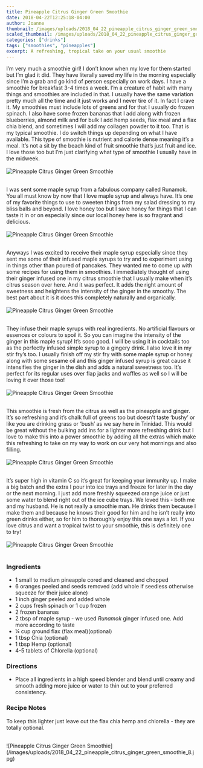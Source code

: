 ```yaml
---
title: Pineapple Citrus Ginger Green Smoothie
date: 2018-04-22T12:25:18-04:00
author: Joanne
thumbnail: /images/uploads/2018_04_22_pineapple_citrus_ginger_green_smoothie_1.jpg
scaled_thumbnail: /images/uploads/2018_04_22_pineapple_citrus_ginger_green_smoothie_0.jpg
categories: ["drinks"]
tags: ["smoothies", "pineapples"]
excerpt: A refreshing, tropical take on your usual smoothie
---
```


I’m very much a smoothie girl! I don’t know when my love for them started but I’m glad it did. They have literally saved my life in the morning especially since I’m a grab and go kind of person especially on work days. I have a smoothie for breakfast 3-4 times a week. I’m a creature of habit with many things and smoothies are included in that. I usually have the same variation pretty much all the time and it just works and I never tire of it. In fact I crave it. My smoothies must include lots of greens and for that I usually do frozen spinach.  I also have some frozen bananas that I add along with frozen blueberries, almond milk and for bulk I add hemp seeds, flax meal and a flax chia blend, and sometimes I will add my collagen powder to it too. That is my typical smoothie. I do switch things up depending on what I have available. This type of smoothie is nutrient and calorie dense meaning it’s a meal. It’s not a sit by the beach kind of fruit smoothie that’s just fruit and ice. I love those too but I’m just clarifying what type of smoothie I usually have in the midweek. 
</br>
</br>
![Pineapple Citrus Ginger Green Smoothie](/images/uploads/2018_04_22_pineapple_citrus_ginger_green_smoothie_2.jpg)
</br>
</br>

I was sent some maple syrup from a fabulous company called Runamok. You all must know by now that I love maple syrup and always have. It’s one of my favorite things to use to sweeten things from my salad dressing to my bliss balls and beyond. I love honey too but I save honey for things that I can taste it in or on especially since our local honey here is so fragrant and delicious.
</br>
</br>
![Pineapple Citrus Ginger Green Smoothie](/images/uploads/2018_04_22_pineapple_citrus_ginger_green_smoothie_3.jpg)
</br>
</br>

Anyways I was excited to receive their maple syrup especially since they sent me some of their infused maple syrups to try and to experiment using in things other than poured of pancakes. They wanted me to come up with some recipes for using them in smoothies. I immediately thought of using their ginger infused one in my citrus smoothie that I usually make when it’s citrus season over here. And it was perfect. It adds the right amount of sweetness and heightens the intensity of the ginger in the smoothy. The best part about it is it does this completely naturally and organically.
</br>
</br>
![Pineapple Citrus Ginger Green Smoothie](/images/uploads/2018_04_22_pineapple_citrus_ginger_green_smoothie_4.jpg)
</br>
</br>

They infuse their maple syrups with real ingredients. No artificial flavours or essences or colours to spoil it. So you can imagine the intensity of the ginger in this maple syrup! It’s sooo good. I will be using it in cocktails too as the perfectly infused simple syrup to a gingery drink.  I also love it in my stir fry’s too. I usually finish off my stir fry with some maple syrup or honey along with some sesame oil and this ginger infused syrup is great cause it intensifies the ginger in the dish and adds a natural sweetness too. It’s perfect for its regular uses over flap jacks and waffles as well so I will be loving it over those too!
</br>
</br>
![Pineapple Citrus Ginger Green Smoothie](/images/uploads/2018_04_22_pineapple_citrus_ginger_green_smoothie_5.jpg)
</br>
</br>

This smoothie is fresh from the citrus as well as the pineapple and ginger. It’s so refreshing and it’s chalk full of greens too but doesn’t taste ‘bushy’ or like you are drinking grass or ‘bush’ as we say here in Trinidad. This would be great without the bulking add ins for a lighter more refreshing drink but I love to make this into a power smoothie by adding all the extras which make this refreshing to take on my way to work on our very hot mornings and also filling.
</br>
</br>
![Pineapple Citrus Ginger Green Smoothie](/images/uploads/2018_04_22_pineapple_citrus_ginger_green_smoothie_6.jpg)
</br>
</br>

It’s super high in vitamin C so it’s great for keeping your immunity up. I make a big batch and the extra I pour into ice trays and freeze for later in the day or the next morning. I just add more freshly squeezed orange juice or just some water to blend right out of the ice cube trays. We loved this - both me and my husband. He is not really a smoothie man. He drinks them because I make them and because he knows their good for him and he isn’t really into green drinks either, so for him to thoroughly enjoy this one says a lot. If you love citrus and want a tropical twist to your smoothie, this is definitely one to try!
</br>
</br>
![Pineapple Citrus Ginger Green Smoothie](/images/uploads/2018_04_22_pineapple_citrus_ginger_green_smoothie_7.jpg)
</br>
</br>

### Ingredients 

* 1 small to medium pineapple cored and cleaned and chopped 
* 6 oranges peeled and seeds removed (add whole if seedless otherwise squeeze for their juice alone) 
* 1 inch ginger peeled and added whole 
* 2 cups fresh spinach or 1 cup frozen
* 2 frozen bananas 
* 2 tbsp of maple syrup - we used _Runamok_ ginger infused one. Add more according to taste 
* &frac14; cup ground flax (flax meal)(optional)
* 1 tbsp Chia (optional)
* 1 tbsp Hemp (optional)
* 4-5 tablets of Chlorella (optional) 

### Directions 

* Place all ingredients in a high speed blender and blend until creamy and smooth adding more juice or water to thin out to your preferred consistency. 

### Recipe Notes
To keep this lighter just leave out the flax chia hemp and chlorella - they are totally optional. 

</br>
![Pineapple Citrus Ginger Green Smoothie](/images/uploads/2018_04_22_pineapple_citrus_ginger_green_smoothie_8.jpg)
